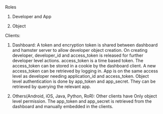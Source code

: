 Roles

1. Developer and App

2. Object

Clients:

1. Dashboard: A token and encryption token is shared between dashboard and hamster server to allow developer object creation. On creating developer, developer_id and access_token is released for further developer level actions. access_token is a time based token. The access_token can be stored in a cookie by the dashboard client. A new access_token can be retrieved by logging in. App is on the same access level as developer needing application_id and access_token. Object level authentication is done by app_token and app_secret. They can be retrieved by querying the relevant app.

2. Others(Android, iOS, Java, Python, RoR): Other clients have Only object level permission. The app_token and app_secret is retrieved from the dashboard and manually embedded in the clients.